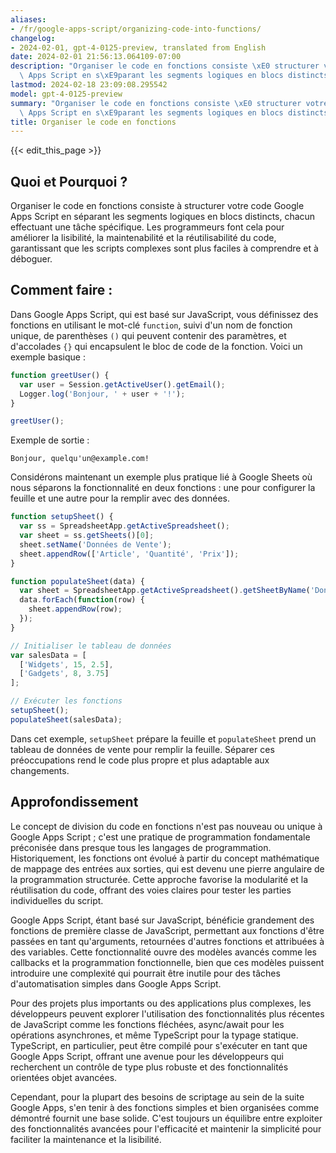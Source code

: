```yaml
---
aliases:
- /fr/google-apps-script/organizing-code-into-functions/
changelog:
- 2024-02-01, gpt-4-0125-preview, translated from English
date: 2024-02-01 21:56:13.064109-07:00
description: "Organiser le code en fonctions consiste \xE0 structurer votre code Google\
  \ Apps Script en s\xE9parant les segments logiques en blocs distincts, chacun effectuant\u2026"
lastmod: 2024-02-18 23:09:08.295542
model: gpt-4-0125-preview
summary: "Organiser le code en fonctions consiste \xE0 structurer votre code Google\
  \ Apps Script en s\xE9parant les segments logiques en blocs distincts, chacun effectuant\u2026"
title: Organiser le code en fonctions
---
```


{{< edit_this_page >}}

## Quoi et Pourquoi ?

Organiser le code en fonctions consiste à structurer votre code Google Apps Script en séparant les segments logiques en blocs distincts, chacun effectuant une tâche spécifique. Les programmeurs font cela pour améliorer la lisibilité, la maintenabilité et la réutilisabilité du code, garantissant que les scripts complexes sont plus faciles à comprendre et à déboguer.

## Comment faire :

Dans Google Apps Script, qui est basé sur JavaScript, vous définissez des fonctions en utilisant le mot-clé `function`, suivi d'un nom de fonction unique, de parenthèses `()` qui peuvent contenir des paramètres, et d'accolades `{}` qui encapsulent le bloc de code de la fonction. Voici un exemple basique :

```javascript
function greetUser() {
  var user = Session.getActiveUser().getEmail();
  Logger.log('Bonjour, ' + user + '!');
}

greetUser();
```

Exemple de sortie :

```
Bonjour, quelqu'un@example.com!
```

Considérons maintenant un exemple plus pratique lié à Google Sheets où nous séparons la fonctionnalité en deux fonctions : une pour configurer la feuille et une autre pour la remplir avec des données.

```javascript
function setupSheet() {
  var ss = SpreadsheetApp.getActiveSpreadsheet();
  var sheet = ss.getSheets()[0];
  sheet.setName('Données de Vente');
  sheet.appendRow(['Article', 'Quantité', 'Prix']);
}

function populateSheet(data) {
  var sheet = SpreadsheetApp.getActiveSpreadsheet().getSheetByName('Données de Vente');
  data.forEach(function(row) {
    sheet.appendRow(row);
  });
}

// Initialiser le tableau de données
var salesData = [
  ['Widgets', 15, 2.5],
  ['Gadgets', 8, 3.75]
];

// Exécuter les fonctions
setupSheet();
populateSheet(salesData);
```

Dans cet exemple, `setupSheet` prépare la feuille et `populateSheet` prend un tableau de données de vente pour remplir la feuille. Séparer ces préoccupations rend le code plus propre et plus adaptable aux changements.

## Approfondissement

Le concept de division du code en fonctions n'est pas nouveau ou unique à Google Apps Script ; c'est une pratique de programmation fondamentale préconisée dans presque tous les langages de programmation. Historiquement, les fonctions ont évolué à partir du concept mathématique de mappage des entrées aux sorties, qui est devenu une pierre angulaire de la programmation structurée. Cette approche favorise la modularité et la réutilisation du code, offrant des voies claires pour tester les parties individuelles du script.

Google Apps Script, étant basé sur JavaScript, bénéficie grandement des fonctions de première classe de JavaScript, permettant aux fonctions d'être passées en tant qu'arguments, retournées d'autres fonctions et attribuées à des variables. Cette fonctionnalité ouvre des modèles avancés comme les callbacks et la programmation fonctionnelle, bien que ces modèles puissent introduire une complexité qui pourrait être inutile pour des tâches d'automatisation simples dans Google Apps Script.

Pour des projets plus importants ou des applications plus complexes, les développeurs peuvent explorer l'utilisation des fonctionnalités plus récentes de JavaScript comme les fonctions fléchées, async/await pour les opérations asynchrones, et même TypeScript pour la typage statique. TypeScript, en particulier, peut être compilé pour s'exécuter en tant que Google Apps Script, offrant une avenue pour les développeurs qui recherchent un contrôle de type plus robuste et des fonctionnalités orientées objet avancées.

Cependant, pour la plupart des besoins de scriptage au sein de la suite Google Apps, s'en tenir à des fonctions simples et bien organisées comme démontré fournit une base solide. C'est toujours un équilibre entre exploiter des fonctionnalités avancées pour l'efficacité et maintenir la simplicité pour faciliter la maintenance et la lisibilité.
